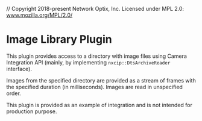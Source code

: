 // Copyright 2018-present Network Optix, Inc. Licensed under MPL 2.0: www.mozilla.org/MPL/2.0/

# Image Library Plugin

This plugin provides access to a directory with image files using Camera Integration API (mainly,
by implementing `nxcip::DtsArchiveReader` interface).

Images from the specified directory are provided as a stream of frames with the specified duration
(in milliseconds). Images are read in unspecified order.

This plugin is provided as an example of integration and is not intended for production purpose.
